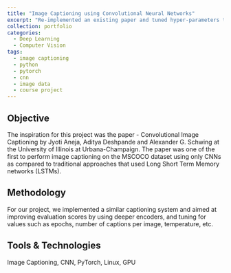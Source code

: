 ```yaml
---
title: "Image Captioning using Convolutional Neural Networks"
excerpt: "Re-implemented an existing paper and tuned hyper-parameters to improve score metrics."
collection: portfolio
categories:
  - Deep Learning
  - Computer Vision
tags:
  - image captioning
  - python
  - pytorch
  - cnn
  - image data
  - course project
---
```


## Objective
The inspiration for this project was the paper - Convolutional Image Captioning by Jyoti Aneja, Aditya Deshpande and Alexander G. Schwing at the University of Illinois at Urbana-Champaign. The paper was one of the first to perform image captioning on the MSCOCO dataset using only CNNs as compared to traditional approaches that used Long Short Term Memory networks (LSTMs).

## Methodology
For our project, we implemented a similar captioning system and aimed at improving evaluation scores by using deeper encoders, and tuning for values such as epochs, number of captions per image, temperature, etc.

## Tools & Technologies
Image Captioning, CNN, PyTorch, Linux, GPU
